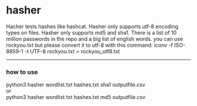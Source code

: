 # hasher
Hacher tests hashes like hashcat.
Hasher only supports utf-8 encoding types on files.
Hasher only supports md5 and sha1.
There is a list of 10 million passwords in the repo and a big list of english words.
you can use rockyou.txt but please convert it to utf-8
with this command:
iconv -f ISO-8859-1 -t UTF-8 rockyou.txt > rockyou_utf8.txt

----------------------------------------------------------------------------
### how to use
python3 hasher wordlist.txt hashes.txt sha1 outputfile.csv<br>
or <br>
python3 hasher wordlist.txt hashes.txt md5 outputfile.csv
